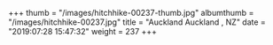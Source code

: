 +++
thumb = "/images/hitchhike-00237-thumb.jpg"
albumthumb = "/images/hitchhike-00237.jpg"
title = "Auckland Auckland , NZ"
date = "2019:07:28 15:47:32"
weight = 237
+++
